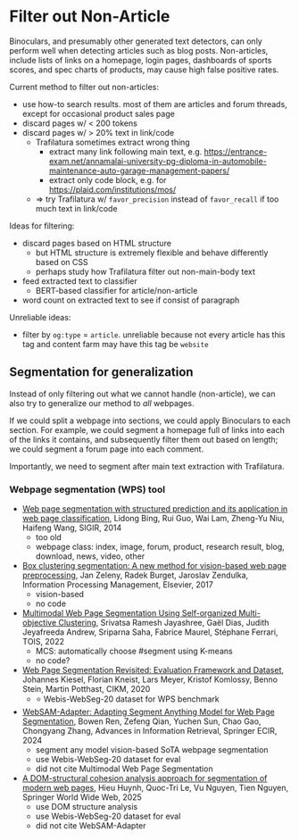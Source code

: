 # Filter out Non-Article

Binoculars, and presumably other generated text detectors,
can only perform well when detecting articles such as blog posts.
Non-articles, include lists of links on a homepage, login pages, dashboards of
sports scores, and spec charts of products,
may cause high false positive rates.

Current method to filter out non-articles:

- use how-to search results.
    most of them are articles and forum threads, except for
    occasional product sales page
- discard pages w/ \< 200 tokens
- discard pages w/ \> 20% text in link/code
    - Trafilatura sometimes extract wrong thing
        - extract many link following main text, e.g.
            <https://entrance-exam.net/annamalai-university-pg-diploma-in-automobile-maintenance-auto-garage-management-papers/>
        - extract only code block, e.g.
            for <https://plaid.com/institutions/mos/>
    - ⇒ try Trafilatura w/ `favor_precision` instead of `favor_recall` if
        too much text in link/code

Ideas for filtering:

- discard pages based on HTML structure
    - but HTML structure is extremely flexible and
        behave differently based on CSS
    - perhaps study how Trafilatura filter out non-main-body text
- feed extracted text to classifier
    - BERT-based classifier for article/non-article
- word count on extracted text to see if consist of paragraph

Unreliable ideas:

- filter by `og:type` = `article`.
    unreliable because not every article has this tag and
    content farm may have this tag be `website`

## Segmentation for generalization

Instead of only filtering out what we cannot handle (non-article),
we can also try to generalize our method to *all* webpages.

If we could split a webpage into sections, we could apply Binoculars to
each section.
For example, we could segment a homepage full of links into each of
the links it contains, and subsequently filter them out based on length;
we could segment a forum page into each comment.

Importantly, we need to segment after main text extraction with Trafilatura.

### Webpage segmentation (WPS) tool

- [Web page segmentation with structured prediction and its application in
    web page
    classification](https://dl.acm.org/doi/abs/10.1145/2600428.2609630),
    Lidong Bing, Rui Guo, Wai Lam, Zheng-Yu Niu, Haifeng Wang, SIGIR, 2014
    - too old
    - webpage class: index, image, forum, product, research result, blog,
        download, news, video, other
- [Box clustering segmentation: A new method for vision-based web page
    preprocessing](https://www.sciencedirect.com/science/article/pii/S0306457316301169),
    Jan Zeleny, Radek Burget, Jaroslav Zendulka,
    Information Processing Management, Elsevier, 2017
    - vision-based
    - no code
- [Multimodal Web Page Segmentation Using Self-organized Multi-objective
    Clustering](https://dl.acm.org/doi/abs/10.1145/3480966),
    Srivatsa Ramesh Jayashree, Gaël Dias, Judith Jeyafreeda Andrew,
    Sriparna Saha, Fabrice Maurel, Stéphane Ferrari, TOIS, 2022
    - MCS: automatically choose \#segment using K-means
    - no code?
- [Web Page Segmentation Revisited: Evaluation Framework and
    Dataset](https://dl.acm.org/doi/abs/10.1145/3340531.3412782),
    Johannes Kiesel, Florian Kneist, Lars Meyer, Kristof Komlossy, Benno Stein,
    Martin Potthast, CIKM, 2020
    - ⭐ Webis-WebSeg-20 dataset for WPS benchmark
- [WebSAM-Adapter: Adapting Segment Anything Model for Web Page
    Segmentation](https://github.com/pennmlr/WebSAM-Adapter/blob/main/WebSAM-Adapter.pdf),
    Bowen Ren, Zefeng Qian, Yuchen Sun, Chao Gao, Chongyang Zhang, Advances in
    Information Retrieval, Springer ECIR, 2024
    - segment any model vision-based SoTA webpage segmentation
    - use Webis-WebSeg-20 dataset for eval
    - did not cite Multimodal Web Page Segmentation
- [A DOM-structural cohesion analysis approach for segmentation of
    modern web
    pages](https://link.springer.com/article/10.1007/s11280-025-01333-3),
    Hieu Huynh, Quoc-Tri Le, Vu Nguyen, Tien Nguyen, Springer World Wide Web,
    2025
    - use DOM structure analysis
    - use Webis-WebSeg-20 dataset for eval
    - did not cite WebSAM-Adapter
